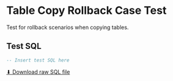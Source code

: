 # Table Copy Rollback Case Test

Test for rollback scenarios when copying tables.

## Test SQL

```sql
-- Insert test SQL here
```

[⬇ Download raw SQL file](test_table_copy_rollback_case.sql)
